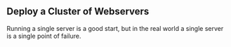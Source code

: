 Deploy a Cluster of Webservers
--

Running a single server is a good start, but in the real world a single server is a single point of failure.